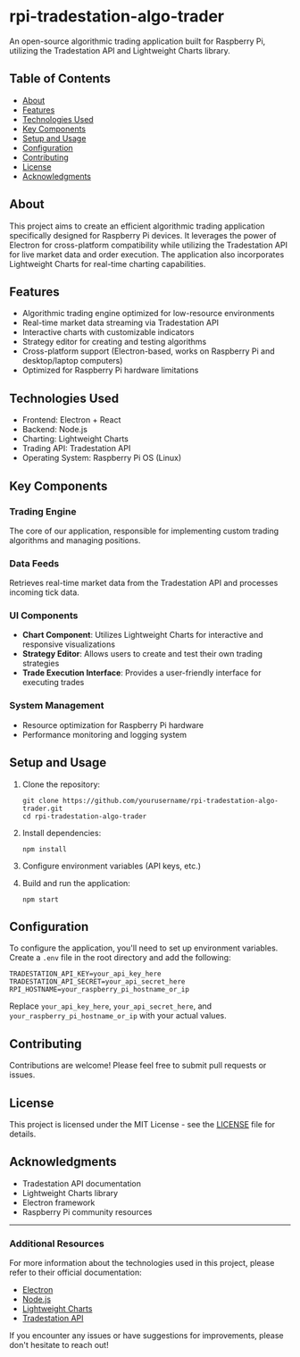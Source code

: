 # rpi-tradestation-algo-trader

An open-source algorithmic trading application built for Raspberry Pi, utilizing the Tradestation API and Lightweight Charts library.

## Table of Contents

- [About](#about)
- [Features](#features)
- [Technologies Used](#technologies-used)
- [Key Components](#key-components)
- [Setup and Usage](#setup-and-usage)
- [Configuration](#configuration)
- [Contributing](#contributing)
- [License](#license)
- [Acknowledgments](#acknowledgments)

## About

This project aims to create an efficient algorithmic trading application specifically designed for Raspberry Pi devices. It leverages the power of Electron for cross-platform compatibility while utilizing the Tradestation API for live market data and order execution. The application also incorporates Lightweight Charts for real-time charting capabilities.

## Features

- Algorithmic trading engine optimized for low-resource environments
- Real-time market data streaming via Tradestation API
- Interactive charts with customizable indicators
- Strategy editor for creating and testing algorithms
- Cross-platform support (Electron-based, works on Raspberry Pi and desktop/laptop computers)
- Optimized for Raspberry Pi hardware limitations

## Technologies Used

- Frontend: Electron + React
- Backend: Node.js
- Charting: Lightweight Charts
- Trading API: Tradestation API
- Operating System: Raspberry Pi OS (Linux)

## Key Components

### Trading Engine
The core of our application, responsible for implementing custom trading algorithms and managing positions.

### Data Feeds
Retrieves real-time market data from the Tradestation API and processes incoming tick data.

### UI Components
- **Chart Component**: Utilizes Lightweight Charts for interactive and responsive visualizations
- **Strategy Editor**: Allows users to create and test their own trading strategies
- **Trade Execution Interface**: Provides a user-friendly interface for executing trades

### System Management
- Resource optimization for Raspberry Pi hardware
- Performance monitoring and logging system

## Setup and Usage

1. Clone the repository:
   ```
   git clone https://github.com/yourusername/rpi-tradestation-algo-trader.git
   cd rpi-tradestation-algo-trader
   ```

2. Install dependencies:
   ```
   npm install
   ```

3. Configure environment variables (API keys, etc.)

4. Build and run the application:
   ```
   npm start
   ```

## Configuration

To configure the application, you'll need to set up environment variables. Create a `.env` file in the root directory and add the following:

```
TRADESTATION_API_KEY=your_api_key_here
TRADESTATION_API_SECRET=your_api_secret_here
RPI_HOSTNAME=your_raspberry_pi_hostname_or_ip
```

Replace `your_api_key_here`, `your_api_secret_here`, and `your_raspberry_pi_hostname_or_ip` with your actual values.

## Contributing

Contributions are welcome! Please feel free to submit pull requests or issues.

## License

This project is licensed under the MIT License - see the [LICENSE](LICENSE) file for details.

## Acknowledgments

- Tradestation API documentation
- Lightweight Charts library
- Electron framework
- Raspberry Pi community resources

---

### Additional Resources

For more information about the technologies used in this project, please refer to their official documentation:

- [Electron](https://electronjs.org/docs)
- [Node.js](https://nodejs.org/en/docs/)
- [Lightweight Charts](https://tradingview.github.io/lightweight-charts/)
- [Tradestation API](https://www.tradestation.com/api-documentation)

If you encounter any issues or have suggestions for improvements, please don't hesitate to reach out!
